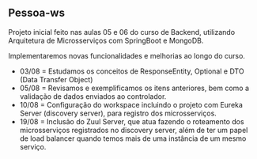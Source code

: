 ## Pessoa-ws

Projeto inicial feito nas aulas 05 e 06 do curso de Backend, utilizando Arquitetura de Microsserviços com SpringBoot e MongoDB.

Implementaremos novas funcionalidades e melhorias ao longo do curso.

* 03/08 = Estudamos os conceitos de ResponseEntity, Optional e DTO (Data Transfer Object)
* 05/08 = Revisamos e exemplificamos os itens anteriores, bem como a validação de dados enviados ao controlador. 
* 10/08 = Configuração do workspace incluindo o projeto com Eureka Server (discovery server), para registro dos microsserviços.  
* 19/08 = Inclusão do Zuul Server, que atua fazendo o roteamento dos microsserviços registrados no discovery server, além de ter um papel de load balancer quando temos mais de uma instância de um mesmo serviço.
